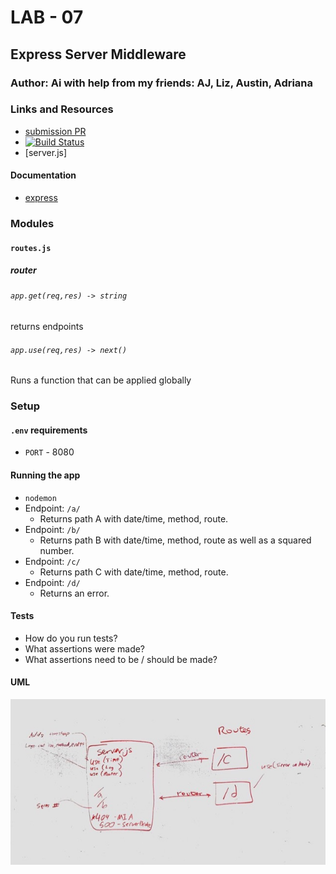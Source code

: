 # LAB - 07

## Express Server Middleware

### Author: Ai with help from my friends: AJ, Liz, Austin, Adriana

### Links and Resources
* [submission PR](https://github.com/401-advanced-javascript-aimurphy/lab-07-middleware/pull/4)
* [![Build Status](https://travis-ci.com/401-advanced-javascript-aimurphy/lab-07-middleware.svg?branch=master)](https://travis-ci.com/401-advanced-javascript-aimurphy/lab-07-middleware)
* [server.js]

#### Documentation
* [express](https://www.npmjs.com/package/express)

### Modules
#### `routes.js`
##### router

###### `app.get(req,res) -> string`
returns endpoints

###### `app.use(req,res) -> next()`
Runs a function that can be applied globally

### Setup
#### `.env` requirements
* `PORT` - 8080

#### Running the app
* `nodemon`
* Endpoint: `/a/`
  * Returns path A with date/time, method, route.
* Endpoint: `/b/`
  * Returns path B with date/time, method, route as well as a squared number.
* Endpoint: `/c/`
  * Returns path C with date/time, method, route.
* Endpoint: `/d/`
  * Returns an error.
  
#### Tests
* How do you run tests?
* What assertions were made?
* What assertions need to be / should be made?

#### UML
![written by Austin and Aileen, collaborated with Adriana and Adrienne](https://github.com/401-advanced-javascript-aimurphy/lab-07-middleware/blob/master/IMG_7642.jpg?raw=true)
